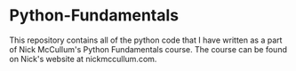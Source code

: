 # Python-Fundamentals
This repository contains all of the python code that I have written as a part of Nick McCullum's Python Fundamentals course. The course can be found on Nick's website at nickmccullum.com.
